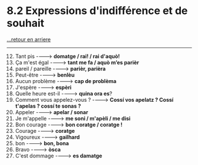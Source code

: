 # 8.2 Expressions d'indifférence et de souhait

[...retour en arriere](../../menu_fiches.md)

---

12. Tant pis  ----> **domatge / rai! / rai d'aquò!**
13. Ça m'est égal  ----> **tant me fa / aquò m’es parièr**
14. pareil / pareille ----> **parièr, parièra**
15. Peut-être  ----> **benlèu**
16. Aucun problème  ----> **cap de problèma**
17. J'espère  ----> **espèri**
18. Quelle heure est-il ----> **quina ora es**?  
19. Comment vous appelez-vous ?  ----> **Cossí vos apelatz ? Cossí t'apelas ? cossí te sonas ?**
20. Appeler ----> **apelar / sonar**
21. Je m'appelle  ----> **me soni / m'apèli / me disi**
22. Bon courage  ----> **bon coratge / coratge !**
23. Courage ----> **coratge**
24. Vigoureux ----> **gailhard**
25. bon ----> **bon, bona**
26. Bravo  ----> **òsca**
27. C'est dommage  ----> **es damatge**